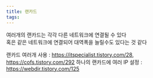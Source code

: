```yaml
---
title: 랜카드
tags:
---
```


여러개의 랜카드는 각각 다른 네트워크에 연결될 수 있다  
혹은 같은 네트워크에 연결되어 대역폭을 늘릴수도 있다는 것 같다  

랜카드 여러개 사용 : https://itspecialist.tistory.com/28, https://cofs.tistory.com/292
하나의 랜카드에 여러 IP 설정 : https://webdir.tistory.com/125